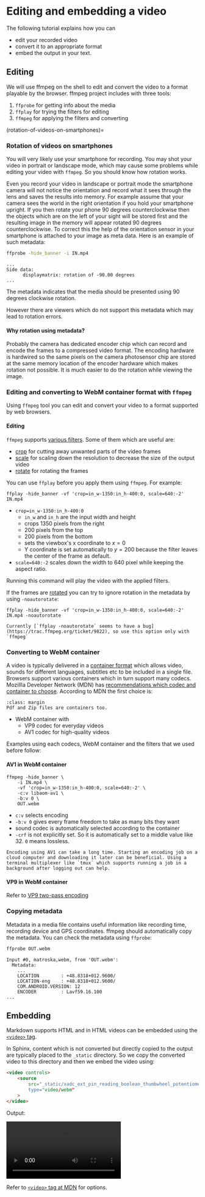 # Editing and embedding a video

The following tutorial explains how you can

- edit your recorded video
- convert it to an appropriate format
- embed the output in your text.

## Editing

We will use ffmpeg on the shell to edit and convert the video to a format playable by the browser. ffmpeg project includes  with three tools:

1. `ffprobe` for getting info about the media
1. `ffplay` for trying the filters for editing
1. `ffmpeg` for applying the filters and converting

(rotation-of-videos-on-smartphones)=
### Rotation of videos on smartphones

You will very likely use your smartphone for recording. You may shot your video in portrait or landscape mode, which may cause some problems while editing your video with `ffmpeg`. So you should know how rotation works.

Even you record your video in landscape or portrait mode the smartphone camera will not notice the orientation and record what it sees through the lens and saves the results into memory. For example assume that your camera sees the world in the right orientation if you hold your smartphone upright. If you then rotate your phone 90 degrees counterclockwise then the objects which are on the left of your sight will be stored first and the resulting image in the memory will appear rotated 90 degrees counterclockwise. To correct this the help of the orientation sensor in your smartphone is attached to your image as meta data. Here is an example of such metadata:

```bash
ffprobe -hide_banner -i IN.mp4
```
```
...
Side data:
      displaymatrix: rotation of -90.00 degrees
...
```

The metadata indicates that the media should be presented using 90 degrees clockwise rotation.

However there are viewers which do not support this metadata which may lead to rotation errors.

#### Why rotation using metadata?

Probably the camera has dedicated encoder chip which can record and encode the frames to a compressed video format. The encoding hardware is hardwired so the same pixels on the camera photosensor chip are stored at the same memory location of the encoder hardware which makes rotation not possible. It is much easier to do the rotation while viewing the image.

### Editing and converting to WebM container format with `ffmpeg`

Using `ffmpeg` tool you can edit and convert your video to a format supported by web browsers.

#### Editing
`ffmpeg` supports [various filters](https://ffmpeg.org/ffmpeg-filters.html). Some of them which are useful are:

- [crop](https://ffmpeg.org/ffmpeg-filters.html#crop) for cutting away unwanted parts of the video frames
- [scale](https://ffmpeg.org/ffmpeg-filters.html#scale) for scaling down the resolution to decrease the size of the output video
- [rotate](https://ffmpeg.org/ffmpeg-filters.html#rotate) for rotating the frames

You can use `ffplay` before you apply them using `ffmpeg`. For example:

```
ffplay -hide_banner -vf 'crop=in_w-1350:in_h-400:0, scale=640:-2' IN.mp4 
```

- `crop=in_w-1350:in_h-400:0`
  - `in_w` and `in_h` are the input width and height
  - crops 1350 pixels from the right
  - 200 pixels from the top
  - 200 pixels from the bottom
  - sets the viewbox's x coordinate to $x = 0$
  - Y coordinate is set automatically to $y = 200$ because the filter leaves the center of the frame as default.
- `scale=640:-2` scales down the width to 640 pixel while keeping the aspect ratio.

Running this command will play the video with the applied filters.

If the frames are [rotated](rotation-of-videos-on-smartphones) you can try to ignore rotation in the metadata by using `-noautorotate`:

```
ffplay -hide_banner -vf 'crop=in_w-1350:in_h-400:0, scale=640:-2' IN.mp4 -noautorotate
```

```{warning}
Currently [`ffplay -noautorotate` seems to have a bug](https://trac.ffmpeg.org/ticket/9822), so use this option only with `ffmpeg`
```

### Converting to WebM container

A video is typically delivered in a [container format](https://en.wikipedia.org/wiki/Container_format) which allows video, sounds for different languages, subtitles etc to be included in a single file. Browsers support various containers which in turn support many codecs. Mozillla Developer Network (MDN) has [recommendations which codec and container to choose](https://developer.mozilla.org/en-US/docs/Web/Media/Formats/Video_codecs#choosing_a_video_codec). According to MDN the first choice is:

```{note}
:class: margin
Pdf and Zip files are containers too.
```

- WebM container with
  - VP9 codec for everyday videos 
  - AV1 codec for high-quality videos

Examples using each codecs, WebM container and the filters that we used before follow:

#### AV1 in WebM container

```
ffmpeg -hide_banner \
	-i IN.mp4 \
	-vf 'crop=in_w-1350:in_h-400:0, scale=640:-2' \
	-c:v libaom-av1 \
	-b:v 0 \
	OUT.webm
```

- `c:v` selects encoding
- `-b:v 0` gives every frame freedom to take as many bits they want
- sound codec is automatically selected according to the container
- `-crf` is not explicitly set. So it is automatically set to a middle value like 32. `0` means lossless.

```{note}
Encoding using AV1 can take a long time. Starting an encoding job on a cloud computer and downloading it later can be beneficial. Using a terminal multiplexer like `tmux` which supports running a job in a background after logging out can help.
```

#### VP9 in WebM container

Refer to [VP9 two-pass encoding](https://trac.ffmpeg.org/wiki/Encode/VP9#twopass)

### Copying metadata

Metadata in a media file contains useful information like recording time, recording device and GPS coordinates. ffmpeg should automatically copy the metadata. You can check the metadata using `ffprobe`:

```bash
ffprobe OUT.webm
```
```
Input #0, matroska,webm, from 'OUT.webm':
  Metadata:
	...
    LOCATION        : +48.8318+012.9600/
    LOCATION-eng    : +48.8318+012.9600/
    COM.ANDROID.VERSION: 12
    ENCODER         : Lavf59.16.100
...
```

## Embedding

Markdown supports HTML and in HTML videos can be embedded using the [`<video>` tag](https://developer.mozilla.org/en-US/docs/Web/HTML/Element/video).

In Sphinx, content which is not converted but directly copied to the output are typically placed to the `_static` directory. So we copy the converted video to this directory and then we embed the video using:

```html
<video controls>
	<source
		src="_static/xadc_ext_pin_reading_boolean_thumbwheel_potentiometer_demo.webm
		type="video/webm"
	>
</video>
```
Output:

<video controls>
	<source
		src="_static/xadc_ext_pin_reading_boolean_thumbwheel_potentiometer_demo.webm
		type="video/webm"
	>
</video>

Refer to [`<video>` tag at MDN](https://developer.mozilla.org/en-US/docs/Web/HTML/Element/video) for options.

